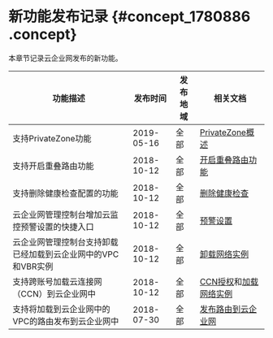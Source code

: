 # 新功能发布记录 {#concept_1780886 .concept}

本章节记录云企业网发布的新功能。

|功能描述|发布时间|发布地域|相关文档|
|----|----|----|----|
|支持PrivateZone功能|2019-05-16|全部|[PrivateZone概述](../../../../cn.zh-CN/用户指南/访问云服务/PrivateZone概述.md#)|
|支持开启重叠路由功能|2018-10-12|全部|[开启重叠路由功能](../../../../cn.zh-CN/用户指南/管理路由/开启重叠路由功能.md#)|
|支持删除健康检查配置的功能|2018-10-12|全部|[删除健康检查](../../../../cn.zh-CN/用户指南/健康检查/删除健康检查.md#)|
|云企业网管理控制台增加云监控预警设置的快捷入口|2018-10-12|全部|[预警设置](../../../../cn.zh-CN/用户指南/监控/预警设置.md#)|
|云企业网管理控制台支持卸载已经加载到云企业网中的VPC和VBR实例|2018-10-12|全部|[卸载网络实例](../../../../cn.zh-CN/用户指南/管理网络实例/卸载网络实例.md#)|
|支持跨账号加载云连接网（CCN）到云企业网中|2018-10-12|全部|[CCN授权](../../../../cn.zh-CN/用户指南/管理网络实例/跨账号网络实例授权.md#section_gs1_agk_3o9)和[加载网络实例](../../../../cn.zh-CN/用户指南/管理网络实例/加载网络实例.md#)|
|支持将加载到云企业网中的VPC的路由发布到云企业网中|2018-07-30|全部|[发布路由到云企业网](../../../../cn.zh-CN/用户指南/管理路由/发布路由到云企业网.md#)|

